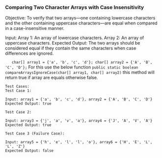 ### Comparing Two Character Arrays with Case Insensitivity
Objective:
To verify that two arrays—one containing lowercase characters and the other containing uppercase characters—are equal when compared in a case-insensitive manner.

Input:
Array 1: An array of lowercase characters.
Array 2: An array of uppercase characters.
Expected Output:
The two arrays should be considered equal if they contain the same characters when case differences are ignored.

`   char[] array1 = {'a', 'b', 'c', 'd'};
    char[] array2 = {'A', 'B', 'C', 'D'};`
For this use the below function
`public static boolean compareArraysIgnoreCase(char[] array1, char[] array2)` this method will return true if array are equals otherwise false.

```text
Test Cases:
Test Case 1:

Input: array1 = {'a', 'b', 'c', 'd'}, array2 = {'A', 'B', 'C', 'D'}
Expected Output: true

Test Case 2:

Input: array3 = {'j', 'a', 'v', 'a'}, array4 = {'J', 'A', 'V', 'A'}
Expected Output: true

Test Case 3 (Failure Case):

Input: array5 = {'h', 'e', 'l', 'l', 'o'}, array6 = {'H', 'E', 'L', 'L', 'Z'}
Expected Output: false

```